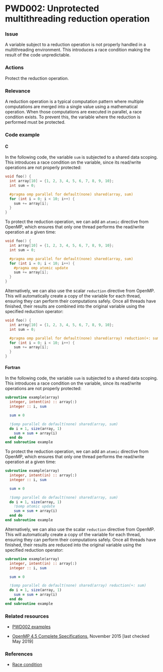# PWD002: Unprotected multithreading reduction operation

### Issue

A variable subject to a reduction operation is not properly handled in a
multithreading environment. This introduces a race condition making the result
of the code unpredictable.

### Actions

Protect the reduction operation.

### Relevance

A reduction operation is a typical computation pattern where multiple
computations are merged into a single value using a mathematical operation. When
those computations are executed in parallel, a race condition exists. To prevent
this, the variable where the reduction is performed must be protected.

### Code example

#### C

In the following code, the variable `sum` is subjected to a shared data
scoping. This introduces a race condition on the variable, since its read/write
operations are not properly protected:

```c
void foo() {
  int array[10] = {1, 2, 3, 4, 5, 6, 7, 8, 9, 10};
  int sum = 0;

  #pragma omp parallel for default(none) shared(array, sum)
  for (int i = 0; i < 10; i++) {
    sum += array[i];
  }
}
```

To protect the reduction operation, we can add an `atomic` directive from
OpenMP, which ensures that only one thread performs the read/write operation at
a given time:

```c
void foo() {
  int array[10] = {1, 2, 3, 4, 5, 6, 7, 8, 9, 10};
  int sum = 0;

  #pragma omp parallel for default(none) shared(array, sum)
  for (int i = 0; i < 10; i++) {
    #pragma omp atomic update
    sum += array[i];
  }
}
```

Alternatively, we can also use the scalar `reduction` directive from OpenMP.
This will automatically create a copy of the variable for each thread, ensuring
they can perform their computations safely. Once all threads have finished,
their results are combined into the original variable using the specified
reduction operator:

```c
void foo() {
  int array[10] = {1, 2, 3, 4, 5, 6, 7, 8, 9, 10};
  int sum = 0;

  #pragma omp parallel for default(none) shared(array) reduction(+: sum)
  for (int i = 0; i < 10; i++) {
    sum += array[i];
  }
}
```

#### Fortran

In the following code, the variable `sum` is subjected to a shared data
scoping. This introduces a race condition on the variable, since its read/write
operations are not properly protected:

```fortran
subroutine example(array)
  integer, intent(in) :: array(:)
  integer :: i, sum

  sum = 0

  !$omp parallel do default(none) shared(array, sum)
  do i = 1, size(array, 1)
    sum = sum + array(i)
  end do
end subroutine example
```

To protect the reduction operation, we can add an `atomic` directive from
OpenMP, which ensures that only one thread performs the read/write operation at
a given time:

```fortran
subroutine example(array)
  integer, intent(in) :: array(:)
  integer :: i, sum

  sum = 0

  !$omp parallel do default(none) shared(array, sum)
  do i = 1, size(array, 1)
    !$omp atomic update
    sum = sum + array(i)
  end do
end subroutine example
```

Alternatively, we can also use the scalar `reduction` directive from OpenMP.
This will automatically create a copy of the variable for each thread, ensuring
they can perform their computations safely. Once all threads have finished,
their results are reduced into the original variable using the specified
reduction operator:

```fortran
subroutine example(array)
  integer, intent(in) :: array(:)
  integer :: i, sum

  sum = 0

  !$omp parallel do default(none) shared(array) reduction(+: sum)
  do i = 1, size(array, 1)
    sum = sum + array(i)
  end do
end subroutine example
```

### Related resources

* [PWD002 examples](https://github.com/codee-com/open-catalog/tree/main/Checks/PWD002/)

* [OpenMP 4.5 Complete Specifications](https://www.openmp.org/wp-content/uploads/openmp-4.5.pdf),
November 2015 [last checked May 2019]

### References

* [Race condition](https://en.wikipedia.org/wiki/Race_condition)
